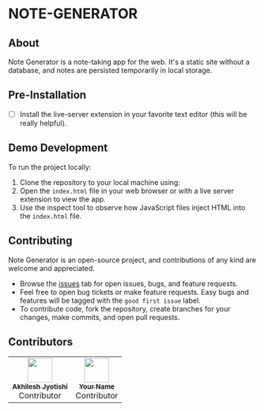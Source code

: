 # NOTE-GENERATOR

## About

Note Generator is a note-taking app for the web. It's a static site without a database, and notes are persisted temporarily in local storage.

## Pre-Installation

- [ ] Install the live-server extension in your favorite text editor (this will be really helpful).

## Demo Development

To run the project locally:
1. Clone the repository to your local machine using:
2. Open the `index.html` file in your web browser or with a live server extension to view the app.
3. Use the inspect tool to observe how JavaScript files inject HTML into the `index.html` file.

## Contributing

Note Generator is an open-source project, and contributions of any kind are welcome and appreciated. 
- Browse the [issues](https://github.com/) tab for open issues, bugs, and feature requests.
- Feel free to open bug tickets or make feature requests. Easy bugs and features will be tagged with the `good first issue` label.
- To contribute code, fork the repository, create branches for your changes, make commits, and open pull requests.

## Contributors

<table>
<tr>
 <td align="center"><a href="https://github.com/AkhileshJyotishi">
   <img src="https://avatars.githubusercontent.com/u/119918405?s=96&v=4" width="50px;" alt=""/>
   <br />
   <sub><b>Akhilesh Jyotishi</b></sub>
 </a>
 <br />
 Contributor
 </td>
 <td align="center"><a href="https://github.com/rishyym0927">
   <img src="https://avatars.githubusercontent.com/u/119918405?s=96&v=4" width="50px;" alt=""/>
   <br />
   <sub><b>Your Name</b></sub>
 </a>
 <br />
 Contributor
 </td>
</tr>
</table>
